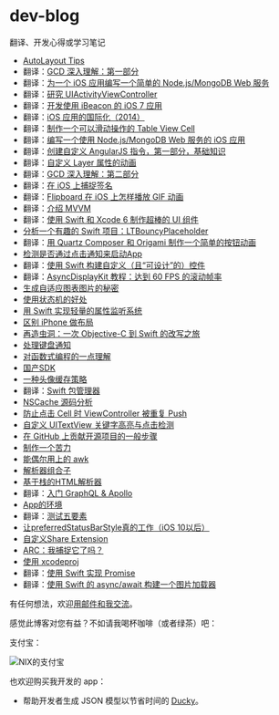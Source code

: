 dev-blog
========

翻译、开发心得或学习笔记

- [AutoLayout Tips](https://github.com/nixzhu/dev-blog/blob/main/posts/autolayout-tips.md)
- 翻译：[GCD 深入理解：第一部分](https://github.com/nixzhu/dev-blog/blob/main/posts/2014-04-19-grand-central-dispatch-in-depth-part-1.md)
- 翻译：[为一个 iOS 应用编写一个简单的 Node.js/MongoDB Web 服务](https://github.com/nixzhu/dev-blog/blob/main/posts/2014-04-21-write-a-simple-nodejs-mongodb-web-service-for-an-ios-app.md)
- 翻译：[研究 UIActivityViewController](https://github.com/nixzhu/dev-blog/blob/main/posts/2014-04-22-uiactivityviewcontroller.md)
- 翻译：[开发使用 iBeacon 的 iOS 7 应用](https://github.com/nixzhu/dev-blog/blob/main/posts/2014-04-23-ios7-ibeacons-tutorial.md)
- 翻译：[iOS 应用的国际化（2014）](https://github.com/nixzhu/dev-blog/blob/main/posts/2014-04-24-internationalization-tutorial-for-ios-2014.md)
- 翻译：[制作一个可以滑动操作的 Table View Cell](https://github.com/nixzhu/dev-blog/blob/main/posts/2014-04-26-make-swipeable-table-view-cell-actions-without-going-nuts-scroll-views.md)
- 翻译：[编写一个使用 Node.js/MongoDB Web 服务的 iOS 应用](https://github.com/nixzhu/dev-blog/blob/main/posts/2014-04-29-write-ios-app-uses-node-jsmongodb-web-service.md)
- 翻译：[创建自定义 AngularJS 指令，第一部分，基础知识](https://github.com/nixzhu/dev-blog/blob/main/posts/2014-05-03-creating-custom-angularjs-directives-part-1-the-fundamentals.md)
- 翻译：[自定义 Layer 属性的动画](https://github.com/nixzhu/dev-blog/blob/main/posts/2014-05-10-animating-custom-layer-properties.md)
- 翻译：[GCD 深入理解：第二部分](https://github.com/nixzhu/dev-blog/blob/main/posts/2014-05-14-grand-central-dispatch-in-depth-part-2.md)
- 翻译：[在 iOS 上捕捉签名](https://github.com/nixzhu/dev-blog/blob/main/posts/2014-05-27-capture-a-signature-on-ios.md)
- 翻译：[Flipboard 在 iOS 上怎样播放 GIF 动画](https://github.com/nixzhu/dev-blog/blob/main/posts/2014-06-01-animated-gif.md)
- 翻译：[介绍 MVVM](https://github.com/nixzhu/dev-blog/blob/main/posts/2014-06-10-mvvm.md)
- 翻译：[使用 Swift 和 Xcode 6 制作超棒的 UI 组件](https://github.com/nixzhu/dev-blog/blob/main/posts/2014-06-10-make-awesome-ui-components-ios-8-using-swift-xcode-6.md)
- [分析一个有趣的 Swift 项目：LTBouncyPlaceholder](https://github.com/nixzhu/dev-blog/blob/main/posts/2014-06-12-ltbouncyplaceholder.md)
- 翻译：[用 Quartz Composer 和 Origami 制作一个简单的按钮动画](https://github.com/nixzhu/dev-blog/blob/main/posts/2014-06-22-quartz-composer-and-origami-tutorial-button-animation.md)
- [检测是否通过点击通知来启动App](https://github.com/nixzhu/dev-blog/blob/main/posts/2014-09-30-detect-launch-from-notification.md)
- 翻译：[使用 Swift 构建自定义（且“可设计”的）控件](https://github.com/nixzhu/dev-blog/blob/main/posts/2014-11-20-build-custom-control-in-swift.md)
- 翻译：[AsyncDisplayKit 教程：达到 60 FPS 的滚动帧率](https://github.com/nixzhu/dev-blog/blob/main/posts/2014-11-22-asyncdisplaykit-tutorial-achieving-60-fps-scrolling.md)
- [生成自适应图表图片的秘密](https://github.com/nixzhu/dev-blog/blob/main/posts/2015-04-08-adaptive-chart.md)
- [使用状态机的好处](https://github.com/nixzhu/dev-blog/blob/main/posts/2015-04-23-state-machine.md)
- [用 Swift 实现轻量的属性监听系统](https://github.com/nixzhu/dev-blog/blob/main/posts/2015-04-30-property-listener.md)
- [区别 iPhone 做布局](https://github.com/nixzhu/dev-blog/blob/main/posts/2015-05-18-screen-model.md)
- [再造虫洞：一次 Objective-C 到 Swift 的改写之旅](https://github.com/nixzhu/dev-blog/blob/main/posts/2015-05-27-wormhole.md)
- [处理键盘通知](https://github.com/nixzhu/dev-blog/blob/main/posts/2015-07-27-keyboard-man.md)
- [对函数式编程的一点理解](https://github.com/nixzhu/dev-blog/blob/main/posts/2015-07-30-functional-programming.md)
- [国产SDK](https://github.com/nixzhu/dev-blog/blob/main/posts/2015-09-18-monkey-king.md)
- [一种头像缓存策略](https://github.com/nixzhu/dev-blog/blob/main/posts/2015-10-08-navi.md)
- 翻译：[Swift 包管理器](https://github.com/nixzhu/dev-blog/blob/main/posts/2015-12-04-swift-package-manager.md)
- [NSCache 源码分析](https://github.com/nixzhu/dev-blog/blob/main/posts/2015-12-09-nscache.md)
- [防止点击 Cell 时 ViewController 被重复 Push]( https://github.com/nixzhu/dev-blog/blob/main/posts/2016-01-04-duplicate-push.md)
- [自定义 UITextView 关键字高亮与点击检测](https://github.com/nixzhu/dev-blog/blob/main/posts/2016-01-14-mention-in-textview.md)
- [在 GitHub 上贡献开源项目的一般步骤](https://github.com/nixzhu/dev-blog/blob/main/posts/2016-02-17-contribute-on-github.md)
- [制作一个苦力](https://github.com/nixzhu/dev-blog/blob/main/posts/2016-06-29-coolie.md)
- [能偶尔用上的 awk](https://github.com/nixzhu/dev-blog/blob/main/posts/2016-08-11-awk.md)
- [解析器组合子](https://github.com/nixzhu/dev-blog/blob/main/posts/2017-04-12-json-parser.md)
- [基于栈的HTML解析器](https://github.com/nixzhu/dev-blog/blob/main/posts/2017-05-22-stack-based-html-parser.md)
- 翻译：[入门 GraphQL & Apollo](https://github.com/nixzhu/dev-blog/blob/main/posts/2017-06-01-GraphQL-Apollo.md)
- [App的环境](https://github.com/nixzhu/dev-blog/blob/main/posts/2017-07-05-app-environment.md)
- 翻译：[测试五要素](https://github.com/nixzhu/dev-blog/blob/main/posts/2017-08-31-five-factor-testing.md)
- [让preferredStatusBarStyle真的工作（iOS 10以后）](https://github.com/nixzhu/dev-blog/blob/main/posts/2017-10-20-preferredstatusbarstyle.md)
- [自定义Share Extension](https://github.com/nixzhu/dev-blog/blob/main/posts/2018-04-18-custom-share-extension.md)
- [ARC：我捕捉它了吗？](https://github.com/nixzhu/dev-blog/blob/main/posts/2018-06-04-arc.md)
- [使用 xcodeproj](https://github.com/nixzhu/dev-blog/blob/main/posts/2019-01-09-xcodeproj.md)
- 翻译：[使用 Swift 实现 Promise](https://github.com/nixzhu/dev-blog/blob/main/posts/2019-01-21-implementing-promises-in-swift.md)
- 翻译：[使用 Swift 的 async/await 构建一个图片加载器](https://github.com/nixzhu/dev-blog/blob/main/posts/2021-09-28-using-swifts-async-await-to-build-an-image-loader.md)

有任何想法，欢迎[用邮件和我交流](mailto:zhuhongxu@gmail.com)。

感觉此博客对您有益？不如请我喝杯咖啡（或者绿茶）吧：

支付宝：

![NIX的支付宝](https://github.com/nixzhu/dev-blog/raw/main/images/nixzhu_alipay.jpg)

也欢迎购买我开发的 app：

- 帮助开发者生成 JSON 模型以节省时间的 [Ducky](https://apps.apple.com/cn/app/ducky-model-editor/id1525505933)。
